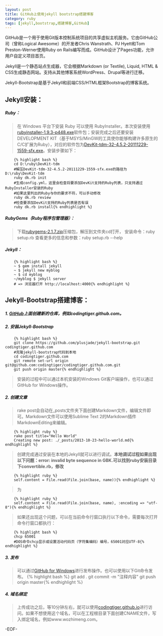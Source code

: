 ```yaml
---
layout: post
title: GitHub上使用jekyll bootstrap搭建博客
category: ruby
tags: [jekyll,bootstrap,搭建博客,GitHub]
---
```


GitHub是一个用于使用Git版本控制系统项目的共享虚拟主机服务。它由GitHub公司（曾称Logical Awesome）的开发者Chris Wanstrath、PJ Hyett和Tom Preston-Werner使用Ruby on Rails编写而成。GitHub设计了Pages功能，允许用户自定义项目首页。

Jekyll是一个静态站点生成器，它会根据Markdown (or Textile), Liquid, HTML & CSS生成静态网站。支持从其他博客系统WordPress、Drupal等进行迁移。

Jekyll-Bootstrap是基于Jekyll和前端CSS/HTML框架Bootstrap的博客系统。

## Jekyll安装：
##### Ruby：
> 在 Windows 平台下安装 Ruby 可以使用 RubyInstaller。本次安装使用[rubyinstaller-1.9.3-p448.exe](http://dl.bintray.com/oneclick/rubyinstaller/rubyinstaller-1.9.3-p448.exe?direct)软件包；安装完成之后还要安装DEVELOPMENT KIT（基于MSYS/MinGW的工具使你能够构建许多原生的C/C扩展为Ruby），对应的软件包为[DevKit-tdm-32-4.5.2-20111229-1559-sfx.exe](https://github.com/downloads/oneclick/rubyinstaller/DevKit-tdm-32-4.5.2-20111229-1559-sfx.exe)。安装步骤如下：

        {% highlight bash %}
        cd D:\ruby\DevKit-tdm
        #解压DevKit-tdm-32-4.5.2-20111229-1559-sfx.exe的路径为D:\ruby\DevKit-tdm
        ruby dk.rb init
        #生成config.yml，这里会检查将要添加DevKit支持的Ruby列表，只支持通过RubyInstaller安装的Ruby
        #如果这里列出的Ruby与你的要求不符，可以手动修改
        ruby dk.rb review  
        #检查要添加DevKit支持的Ruby列表是否有误
        ruby dk.rb install{% endhighlight %}
##### RubyGems（Ruby程序包管理器）：
> 下载[rubygems-2.1.7.zip](http://production.cf.rubygems.org/rubygems/rubygems-2.1.7.zip)压缩包，解压到文件夹cd打开，    安装命令：ruby setup.rb 查看更多的信息和参数：ruby setup.rb --help
##### Jekyll：

        {% highlight bash %}
        ~ $ gem install jekyll
        ~ $ jekyll new myblog
        ~ $ cd myblog
        ~/myblog $ jekyll server
        # => 浏览器打开 http://localhost:4000{% endhighlight %}

## Jekyll-Bootstrap搭建博客：
##### 1. [GitHub](https://github.com)上面创建新的仓库，例如codingtiger.github.com。
##### 2. 安装Jekyll-Bootstrap

        {% highlight bash %}
        git clone https://github.com/plusjade/jekyll-bootstrap.git codingtiger.github.com
        #克隆jekyll-bootstrap代码到本地
        cd codingtiger.github.com
        git remote set-url origin git@github.com:codingtiger/codingtiger.github.com.git
        git push origin master{% endhighlight %}
> 安装的过程中可以通过本机安装的Windows Git客户端操作，也可以通过GitHub for Windows操作。

##### 2. 创建文章
> rake post会自动在_posts文件夹下面创建Markdown文件，编辑文件即可。Markdown文件可以使用Sublime Text 2的Markdown插件MarkdownEditing来编辑。

        {% highlight ruby %}
        rake post title="Hello World"
        Creating new post: ./_posts/2013-10-23-hello-world.md{% endhighlight %}

> 创建完成通过安装在本地的Jekyll就可以进行调试。**本地调试过程如果出现以下问题：error: invalid byte sequence in GBK.可以找到ruby安装目录下convertible.rb，修改**

        {% highlight ruby %}
        self.content = File.read(File.join(base, name)){% endhighlight %}

> 为

        {% highlight ruby %}
        self.content = File.read(File.join(base, name), :encoding => "utf-8"){% endhighlight %}

> 如果还出现这个问题，可以在当前命令行窗口执行以下命令，需要每次打开命令行窗口都执行：

        {% highlight bash %}
        chcp 65001
        #DOS命令chcp显示或设置活动代码页（字符集编码）编号，65001对应UTF-8{% endhighlight %}

##### 3. 发布
> 可以通过[GitHub for Windows](http://github-windows.s3.amazonaws.com/GitHubSetup.exe)进行发布操作。也可以使用以下Git命令发布。
        {% highlight bash %}
        git add .
        git commit -m "注释内容"
        git push origin master{% endhighlight %}
##### 4. 域名绑定
> 上传成功之后，等10分钟左右，就可以使用[codingtiger.github.io](http://codingtiger.github.io/)进行访问。如果不想使用这个域名，可以在工程根目录下面创建CNAME文件，写入绑定域名，例如www.wozhimeng.com。

-EOF-

